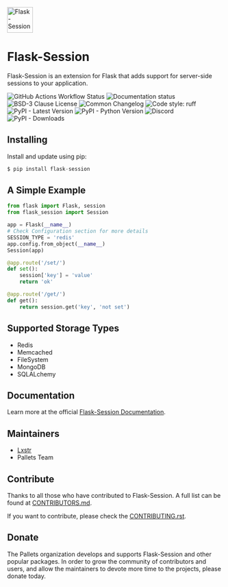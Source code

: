 <img src="https://raw.githubusercontent.com/pallets-eco/flask-session/main/docs/_static/icon/favicon-192x192.png" width="60" height="60" alt="Flask-Session">

# Flask-Session

Flask-Session is an extension for Flask that adds support for server-side sessions to your application.

![GitHub Actions Workflow Status](https://img.shields.io/github/actions/workflow/status/pallets-eco/flask-session/test.yaml?logo=github)
![Documentation status](https://img.shields.io/readthedocs/flask-session?logo=readthedocs)
![BSD-3 Clause License](https://img.shields.io/github/license/pallets-eco/flask-session?logo=bsd)
![Common Changelog](https://common-changelog.org/badge.svg)
![Code style: ruff](https://img.shields.io/endpoint?url=https://raw.githubusercontent.com/astral-sh/ruff/main/assets/badge/v2.json&label=style)
![PyPI - Latest Version](https://img.shields.io/pypi/v/flask-session.svg?logo=pypi)
![PyPI - Python Version](https://img.shields.io/badge/dynamic/json?query=info.requires_python&label=python&logo=python&url=https%3A%2F%2Fpypi.org%2Fpypi%2Fflask-session%2Fjson)
![Discord](https://img.shields.io/discord/531221516914917387?logo=discord)
![PyPI - Downloads](https://img.shields.io/pypi/dm/flask-session?logo=pypi)

## Installing

Install and update using pip:

```py
$ pip install flask-session
```

## A Simple Example

```py
from flask import Flask, session
from flask_session import Session

app = Flask(__name__)
# Check Configuration section for more details
SESSION_TYPE = 'redis'
app.config.from_object(__name__)
Session(app)

@app.route('/set/')
def set():
    session['key'] = 'value'
    return 'ok'

@app.route('/get/')
def get():
    return session.get('key', 'not set')
```

## Supported Storage Types

-   Redis
-   Memcached
-   FileSystem
-   MongoDB
-   SQLALchemy

## Documentation

Learn more at the official [Flask-Session Documentation](https://flask-session.readthedocs.io/en/latest/).

## Maintainers

-   [Lxstr](https://github.com/Lxstr)
-   Pallets Team

## Contribute

Thanks to all those who have contributed to Flask-Session. A full list can be found at [CONTRIBUTORS.md](https://github.com/pallets-eco/flask-session/blob/development/CONTRIBUTORS.md).

If you want to contribute, please check the [CONTRIBUTING.rst](https://github.com/pallets-eco/flask-session/blob/development/CONTRIBUTING.rst).

## Donate

The Pallets organization develops and supports Flask-Session and other popular packages. In order to grow the community of contributors and users, and allow the maintainers to devote more time to the projects, please donate today.

